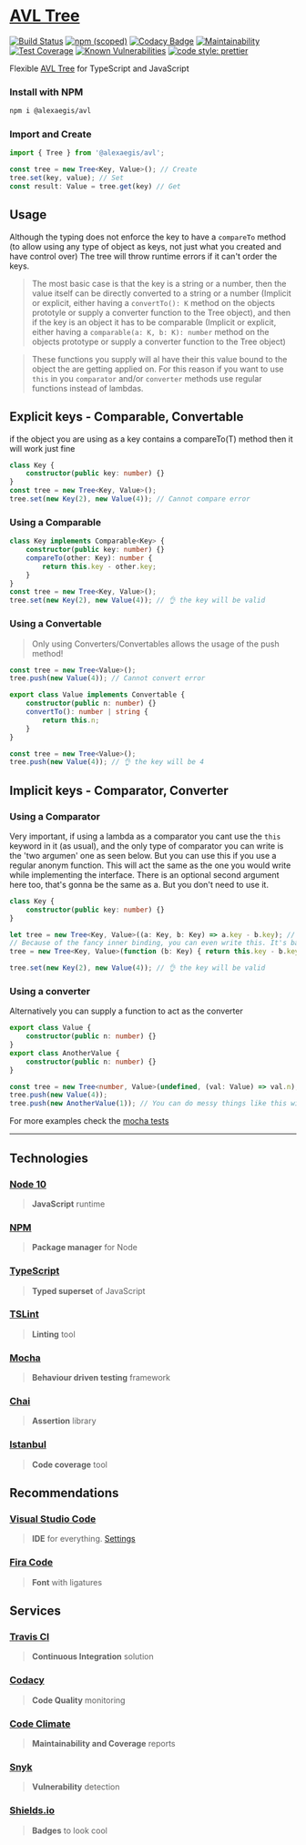 # [AVL Tree](https://en.wikipedia.org/wiki/AVL_tree)

[![Build Status](https://travis-ci.com/AlexAegis/avl.svg?branch=master)](https://travis-ci.com/AlexAegis/avl) [![npm (scoped)](https://img.shields.io/npm/v/@alexaegis/avl.svg?style=popout)](https://www.npmjs.com/package/@alexaegis/avl) [![Codacy Badge](https://api.codacy.com/project/badge/Grade/35d7fb5b31c9407094abf49fc445cc48)](https://www.codacy.com/app/AlexAegis/avl?utm_source=github.com&utm_medium=referral&utm_content=AlexAegis/avl&utm_campaign=Badge_Grade) [![Maintainability](https://api.codeclimate.com/v1/badges/35161dd7d57e3759381a/maintainability)](https://codeclimate.com/github/AlexAegis/avl/maintainability) [![Test Coverage](https://api.codeclimate.com/v1/badges/35161dd7d57e3759381a/test_coverage)](https://codeclimate.com/github/AlexAegis/avl/test_coverage) [![Known Vulnerabilities](https://snyk.io/test/github/AlexAegis/avl/badge.svg?targetFile=package.json)](https://snyk.io/test/github/AlexAegis/avl?targetFile=package.json) [![code style: prettier](https://img.shields.io/badge/code_style-prettier-ff69b4.svg)](https://github.com/prettier/prettier)

Flexible [AVL Tree](./src/main/tree.class.ts) for TypeScript and JavaScript

### Install with NPM

```bash
npm i @alexaegis/avl
```

### Import and Create

```TypeScript
import { Tree } from '@alexaegis/avl';

const tree = new Tree<Key, Value>(); // Create
tree.set(key, value); // Set
const result: Value = tree.get(key) // Get
```

## Usage

Although the typing does not enforce the key to have a `compareTo` method (to allow using any type of object as keys, not just what you created and have control over) The tree will throw runtime errors if it can't order the keys.

> The most basic case is that the key is a string or a number, then the value itself can be directly converted to a string or a number (Implicit or explicit, either having a `convertTo(): K` method on the objects prototyle or supply a converter function to the Tree object), and then if the key is an object it has to be comparable (Implicit or explicit, either having a `comparable(a: K, b: K): number` method on the objects prototype or supply a converter function to the Tree object)

> These functions you supply will al have their this value bound to the object the are getting applied on. For this reason if you want to use `this` in you `comparator` and/or `converter` methods use regular functions instead of lambdas.

## Explicit keys - Comparable, Convertable

if the object you are using as a key contains a compareTo(T) method then it will work just fine

```TypeScript
class Key {
	constructor(public key: number) {}
}
const tree = new Tree<Key, Value>();
tree.set(new Key(2), new Value(4)); // Cannot compare error
```

### Using a Comparable

```TypeScript
class Key implements Comparable<Key> {
	constructor(public key: number) {}
	compareTo(other: Key): number {
		return this.key - other.key;
	}
}
const tree = new Tree<Key, Value>();
tree.set(new Key(2), new Value(4)); // 👌 the key will be valid
```

### Using a Convertable

> Only using Converters/Convertables allows the usage of the push method!

```TypeScript
const tree = new Tree<Value>();
tree.push(new Value(4)); // Cannot convert error
```

```TypeScript
export class Value implements Convertable {
    constructor(public n: number) {}
	convertTo(): number | string {
		return this.n;
	}
}

const tree = new Tree<Value>();
tree.push(new Value(4)); // 👌 the key will be 4

```

## Implicit keys - Comparator, Converter

### Using a Comparator

Very important, if using a lambda as a comparator you cant use the `this` keyword in it (as usual),
and the only type of comparator you can write is the 'two argumen' one as seen below.
But you can use this if you use a regular anonym function. This will act the same as the one you
would write while implementing the interface. There is an optional second argument here too, that's gonna be the same as a. But you don't need to use it.

```TypeScript
class Key {
	constructor(public key: number) {}
}

let tree = new Tree<Key, Value>((a: Key, b: Key) => a.key - b.key); // Using Lambdas
// Because of the fancy inner binding, you can even write this. It's basically the same
tree = new Tree<Key, Value>(function (b: Key) { return this.key - b.key; });

tree.set(new Key(2), new Value(4)); // 👌 the key will be valid
```

### Using a converter

Alternatively you can supply a function to act as the converter

```TypeScript
export class Value {
    constructor(public n: number) {}
}
export class AnotherValue {
    constructor(public n: number) {}
}

const tree = new Tree<number, Value>(undefined, (val: Value) => val.n);
tree.push(new Value(4));
tree.push(new AnotherValue(1)); // You can do messy things like this without implementing a single interface

```

For more examples check the [mocha tests](./src/test/)

---

## Technologies

### [Node 10](https://nodejs.org/en/)

> **JavaScript** runtime

### [NPM](https://www.npmjs.com/)

> **Package manager** for Node

### [TypeScript](https://www.typescriptlang.org/)

> **Typed superset** of JavaScript

### [TSLint](https://palantir.github.io/tslint/)

> **Linting** tool

### [Mocha](https://mochajs.org/)

> **Behaviour driven testing** framework

### [Chai](https://www.chaijs.com/)

> **Assertion** library

### [Istanbul](https://istanbul.js.org/)

> **Code coverage** tool

## Recommendations

### [Visual Studio Code](https://code.visualstudio.com/)

> **IDE** for everything. [Settings](./.vscode/)

### [Fira Code](https://github.com/tonsky/FiraCode)

> **Font** with ligatures

## Services

### [Travis CI](https://travis-ci.com/)

> **Continuous Integration** solution

### [Codacy](https://codacy.com/)

> **Code Quality** monitoring

### [Code Climate](https://codeclimate.com/)

> **Maintainability and Coverage** reports

### [Snyk](https://snyk.io/)

> **Vulnerability** detection

### [Shields.io](https://shields.io/#/)

> **Badges** to look cool
